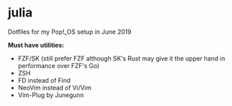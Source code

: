 # julia
Dotfiles for my Pop!_OS setup in June 2019

**Must have utilities:**
* FZF/SK (still prefer FZF although SK's Rust may give it the upper hand in performance over FZF's Go)
* ZSH
* FD instead of Find
* NeoVim instead of Vi/Vim
* Vim-Plug by Junegunn
